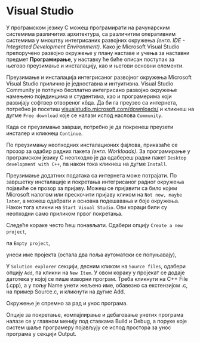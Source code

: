 # Visual Studio

У програмском језику C можеш програмирати на рачунарским системима различитих архитектура, са различитим оперативним системима у мноштву интегрисаних развојних окружења *(енгл. IDE - Integrated Development Environment)*. Како је Microsoft Visual Studio препоручено развојно окружење у плану наставе и учења за наставни предмет **Програмирање**, у наставку ће биће описан поступак за његово преузимање и инсталацију, као и његови основни елементи.

Преузимање и инсталација интегрисаног развојног окружења Microsoft Visual Studio прилично је једноставна и интуитивна. Visual Studio Community је потпуно бесплатно интегрисано развојно окружење намењено појединцима и студентима, као и програмерима који развијају софтвер отвореног кôда. Да би га преузео са интернета, потребно је посетиш [visualstudio.microsoft.com/downloads/](https://visualstudio.microsoft.com/downloads/) и кликнеш на дугме `Free download` које се налази испод наслова `Community`.

Када се преузимање заврши, потребно је да покренеш преузети инсталер и кликнеш `Continue`.

По преузимању неопходних инсталационих фајлова, приказаће се прозор за одабир радних пакета *(енгл. Workloads)*. За програмирање у програмском језику C неопходно је да одабереш радни пакет `Desktop development with C++`, па након тока кликнеш на дугме `Install`.

Преузимање додатних података са интернета може потрајати. По завршетку инсталације и покретања интегрисаног радног окружења појавиће се прозор за пријаву. Можеш се пријавити са било којим Microsoft налогом или прескочити пријаву кликом на `Not now, maybe later`, а можеш одабрати и основна подешавања и боје окружења. Након тога кликни на `Start Visual Studio`. Ови кораци били су неопходни само приликом првог покретања.

Следеће кораке често ћеш понављати. Одабери опцију `Create a new project`,

па `Empty project`,

унеси име пројекта (остала два поља аутоматски се попуњавају),

У `Solution explorer` секцији, десним кликом на `Source files`, одабери опцију `Add`, па кликни на `New Item`. У овом кораку у пројекат се додаје датотека у којој се пише изворни програм. Треба кликнути на C++ File (.cpp), а у пољу Name унети жељено име, обавезно са екстензијом .c, на пример Source.c, и кликнути на дугме Add.

Окружење је спремно за рад и унос програма.

Опције за покретање, компајлирање и дебаговање унетих програма налазе се у главном менију под ставкама Build и Debug, а поруке које систем шаље програмеру појављују се испод простора за унос програма у секцији Output.



